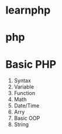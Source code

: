 # learnphp
# php
# Basic PHP
1. Syntax
2. Variable
3. Function
4. Math
5. Date/Time
6. Arry
7. Basic OOP
8. String